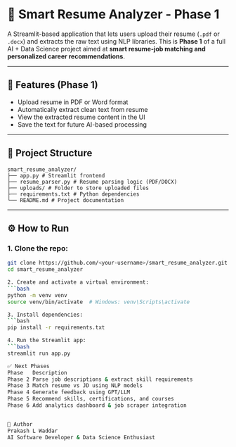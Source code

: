# 🧠 Smart Resume Analyzer - Phase 1

A Streamlit-based application that lets users upload their resume (`.pdf` or `.docx`) and extracts the raw text using NLP libraries. This is **Phase 1** of a full AI + Data Science project aimed at **smart resume-job matching and personalized career recommendations**.

---

## 🚀 Features (Phase 1)

- Upload resume in PDF or Word format
- Automatically extract clean text from resume
- View the extracted resume content in the UI
- Save the text for future AI-based processing

---

## 📂 Project Structure
    smart_resume_analyzer/
    ├── app.py # Streamlit frontend
    ├── resume_parser.py # Resume parsing logic (PDF/DOCX)
    ├── uploads/ # Folder to store uploaded files
    ├── requirements.txt # Python dependencies
    └── README.md # Project documentation

---

## ⚙️ How to Run

### 1. Clone the repo:
```bash
git clone https://github.com/<your-username>/smart_resume_analyzer.git
cd smart_resume_analyzer

2. Create and activate a virtual environment:
```bash
python -m venv venv
source venv/bin/activate  # Windows: venv\Scripts\activate

3. Install dependencies:
```bash
pip install -r requirements.txt

4. Run the Streamlit app:
```bash
streamlit run app.py

✅ Next Phases
Phase	Description
Phase 2	Parse job descriptions & extract skill requirements
Phase 3	Match resume vs JD using NLP models
Phase 4	Generate feedback using GPT/LLM
Phase 5	Recommend skills, certifications, and courses
Phase 6	Add analytics dashboard & job scraper integration


📌 Author
Prakash L Waddar
AI Software Developer & Data Science Enthusiast